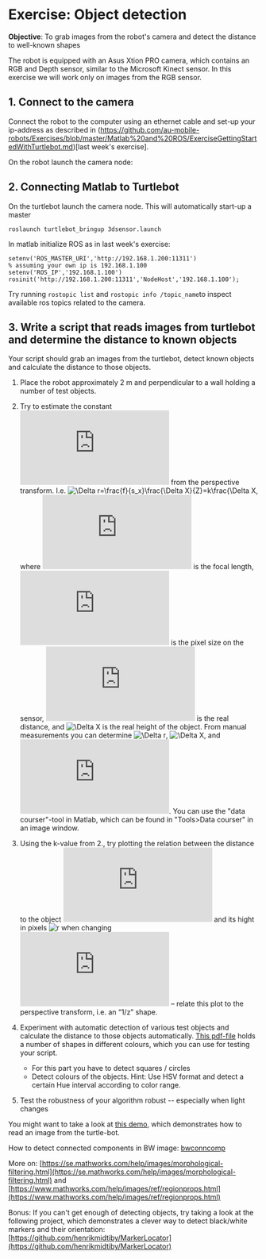# Exercise: Object detection

**Objective**: To grab images from the robot's camera and detect the distance to well-known shapes

The robot is equipped with an Asus Xtion PRO camera, which contains an RGB and Depth sensor, similar to the Microsoft Kinect sensor. In this exercise we will work only on images from the RGB sensor.

## 1. Connect to the camera
Connect the robot to the computer using an ethernet cable and set-up your ip-address as described in (https://github.com/au-mobile-robots/Exercises/blob/master/Matlab%20and%20ROS/ExerciseGettingStartedWithTurtlebot.md)[last week's exercise].

On the robot launch the camera node:


## 2. Connecting Matlab to Turtlebot
On the turtlebot launch the camera node. This will automatically start-up a master
```
roslaunch turtlebot_bringup 3dsensor.launch
```

In matlab initialize ROS as in last week's exercise:
```
setenv('ROS_MASTER_URI','http://192.168.1.200:11311')
% assuming your own ip is 192.168.1.100
setenv('ROS_IP','192.168.1.100')
rosinit('http://192.168.1.200:11311','NodeHost','192.168.1.100');
```

Try running `rostopic list` and `rostopic info /topic_name`to inspect available ros topics related to the camera.

## 3. Write a script that reads images from turtlebot and determine the distance to known objects


Your script should grab an images from the turtlebot, detect known objects and calculate the distance to those objects. 

1. Place the robot approximately 2 m and perpendicular to a wall holding a number of test objects.

2. Try to estimate the constant ![k](https://latex.codecogs.com/svg.latex?k) from the perspective transform. I.e. ![\Delta r=\frac{f}{s_x}\frac{\Delta X}{Z}=k\frac{\Delta X](https://latex.codecogs.com/svg.latex?\Large&space;\Delta%20r=\frac{f}{s_x}\frac{\Delta%20X}{Z}=k\frac{\Delta%20X}{Z}), where ![f](https://latex.codecogs.com/svg.latex?f) is the focal length, ![s](https://latex.codecogs.com/svg.latex?s_x) is the pixel size on the sensor, ![Z](https://latex.codecogs.com/svg.latex?Z) is the real distance, and ![\Delta X](https://latex.codecogs.com/svg.latex?\Delta%20X) is the real height of the object. From manual measurements you can determine ![\Delta r](https://latex.codecogs.com/svg.latex?\Delta%20r), ![\Delta X](https://latex.codecogs.com/svg.latex?\Delta%20X), and ![Z](https://latex.codecogs.com/svg.latex?Z). You can use the "data courser"-tool in Matlab, which can be found in "Tools>Data courser" in an image window.
3. Using the k-value from 2., try plotting the relation between the distance to the object ![Z](https://latex.codecogs.com/svg.latex?Z) and its hight in pixels ![r](https://latex.codecogs.com/svg.latex?\Delta%20r) when changing ![Z](https://latex.codecogs.com/svg.latex?Z) – relate this plot to the perspective transform, i.e. an “1/z” shape.

4. Experiment with automatic detection of various test objects and calculate the distance to those objects automatically. [This pdf-file](shapes.pdf) holds a number of shapes in different colours, which you can use for testing your script. 
	* For this part you have to detect squares / circles
	* Detect colours of the objects. Hint: Use HSV format and detect a certain Hue interval according to color range.
5. Test the robustness of your algorithm robust -- especially when light changes


You might want to take a look at [this demo](https://github.com/au-mobile-robots/Tutorials/blob/master/read%20image%20from%20camera/demo_grabImageFromRobot.m), which demonstrates how to read an image from the turtle-bot.

How to detect connected components in BW image: [bwconncomp](https://www.mathworks.com/help/images/ref/bwconncomp.html)

More on: [https://se.mathworks.com/help/images/morphological-filtering.html](https://se.mathworks.com/help/images/morphological-filtering.html) and [https://www.mathworks.com/help/images/ref/regionprops.html](https://www.mathworks.com/help/images/ref/regionprops.html)

Bonus: If you can't get enough of detecting objects, try taking a look at the following project, which demonstrates a clever way to detect black/white markers and their orientation: [https://github.com/henrikmidtiby/MarkerLocator](https://github.com/henrikmidtiby/MarkerLocator)
